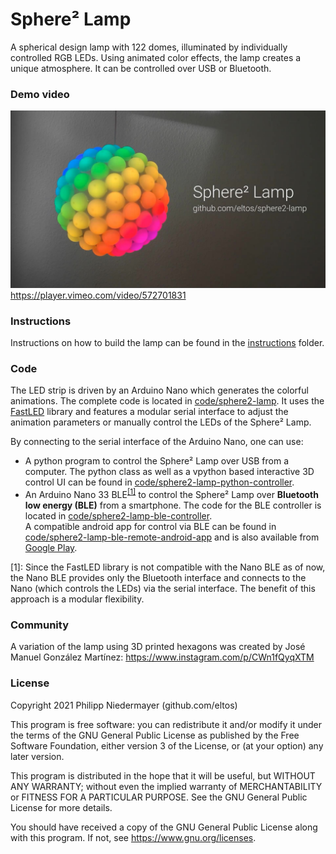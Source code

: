 # Sphere² Lamp

A spherical design lamp with 122 domes, illuminated by individually controlled RGB LEDs.
Using animated color effects, the lamp creates a unique atmosphere.
It can be controlled over USB or Bluetooth.


### Demo video

[![Demo video](cover.jpg)](https://player.vimeo.com/video/572701831)  
https://player.vimeo.com/video/572701831


### Instructions

Instructions on how to build the lamp can be found in the [instructions](instructions) folder.


### Code

The LED strip is driven by an Arduino Nano which generates the colorful animations.
The complete code is located in [code/sphere2-lamp](code/sphere2-lamp).
It uses the [FastLED](https://github.com/FastLED/FastLED) library and features a modular serial interface to adjust the animation parameters or manually control the LEDs of the Sphere² Lamp.

By connecting to the serial interface of the Arduino Nano, one can use:
- A python program to control the Sphere² Lamp over USB from a computer.
  The python class as well as a vpython based interactive 3D control UI can be found in [code/sphere2-lamp-python-controller](code/sphere2-lamp-python-controller).  
- An Arduino Nano 33 BLE<sup>[[1]](#footnote-1)</sup> to control the Sphere² Lamp over **Bluetooth low energy (BLE)** from a smartphone.
  The code for the BLE controller is located in [code/sphere2-lamp-ble-controller](code/sphere2-lamp-ble-controller).  
  A compatible android app for control via BLE can be found in [code/sphere2-lamp-ble-remote-android-app](code/sphere2-lamp-ble-remote-android-app) and is also available from [Google Play](https://play.google.com/store/apps/details?id=com.github.eltos.sphere2lamp).


<a name="footnote-1">[1]</a>: Since the FastLED library is not compatible with the Nano BLE as of now, the Nano BLE provides only the Bluetooth interface and connects to the Nano (which controls the LEDs) via the serial interface. The benefit of this approach is a modular flexibility.


### Community

A variation of the lamp using 3D printed hexagons was created by José Manuel González Martínez: https://www.instagram.com/p/CWn1fQyqXTM





### License

Copyright 2021  Philipp Niedermayer (github.com/eltos)

This program is free software: you can redistribute it and/or modify
it under the terms of the GNU General Public License as published by
the Free Software Foundation, either version 3 of the License, or
(at your option) any later version.

This program is distributed in the hope that it will be useful,
but WITHOUT ANY WARRANTY; without even the implied warranty of
MERCHANTABILITY or FITNESS FOR A PARTICULAR PURPOSE.  See the
GNU General Public License for more details.

You should have received a copy of the GNU General Public License
along with this program. If not, see https://www.gnu.org/licenses.
